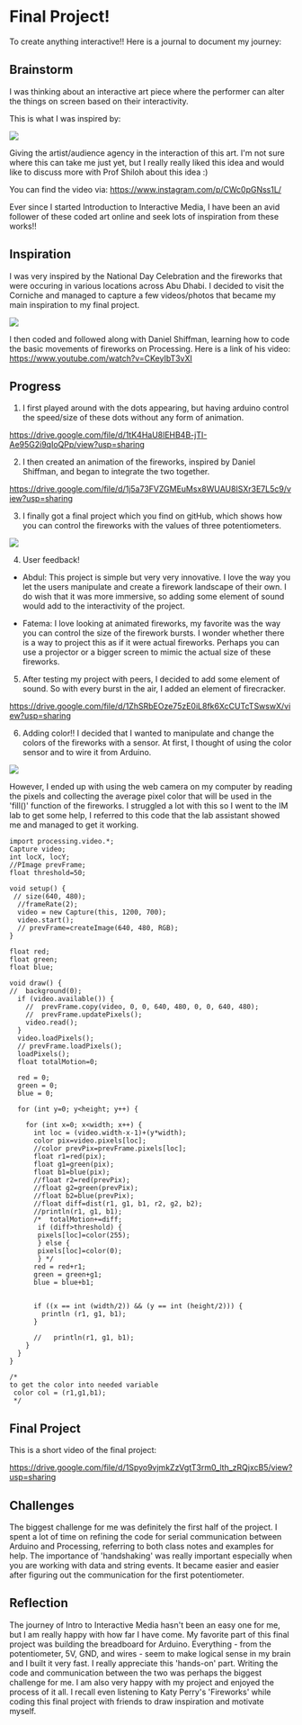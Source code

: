 # Final Project!
To create anything interactive!! Here is a journal to document my journey:

## Brainstorm 
I was thinking about an interactive art piece where the performer can alter the things on screen based on their interactivity. 

This is what I was inspired by:

![](GenerativeHutInstagram.png)

Giving the artist/audience agency in the interaction of this art. I'm not sure where this can take me just yet, but I really really liked this idea and would like to discuss more with Prof Shiloh about this idea :)

You can find the video via: https://www.instagram.com/p/CWc0pGNss1L/

Ever since I started Introduction to Interactive Media, I have been an avid follower of these coded art online and seek lots of inspiration from these works!!


## Inspiration

I was very inspired by the National Day Celebration and the fireworks that were occuring in various locations across Abu Dhabi. I decided to visit the Corniche and managed to capture a few videos/photos that became my main inspiration to my final project. 

![](NationalDayFireworks.png)

I then coded and followed along with Daniel Shiffman, learning how to code the basic movements of fireworks on Processing. 
Here is a link of his video: https://www.youtube.com/watch?v=CKeyIbT3vXI

## Progress
1. I first played around with the dots appearing, but having arduino control the speed/size of these dots without any form of animation. 

https://drive.google.com/file/d/1tK4HaU8lEHB4B-jTI-Ae95G2i9qIoQPp/view?usp=sharing

2. I then created an animation of the fireworks, inspired by Daniel Shiffman, and began to integrate the two together.

https://drive.google.com/file/d/1j5a73FVZGMEuMsx8WUAU8ISXr3E7L5c9/view?usp=sharing


3. I finally got a final project which you find on gitHub, which shows how you can control the fireworks with the values of three potentiometers. 

![](ThreePotentiometerBreadboard.png)

4. User feedback!

- Abdul: This project is simple but very very innovative. I love the way you let the users manipulate and create a firework landscape of their own. I do wish that it was more immersive, so adding some element of sound would add to the interactivity of the project. 

- Fatema: I love looking at animated fireworks, my favorite was the way you can control the size of the firework bursts. I wonder whether there is a way to project this as if it were actual fireworks. Perhaps you can use a projector or a bigger screen to mimic the actual size of these fireworks. 


5. After testing my project with peers, I decided to add some element of sound. So with every burst in the air, I added an element of firecracker. 

https://drive.google.com/file/d/1ZhSRbEOze75zE0iL8fk6XcCUTcTSwswX/view?usp=sharing

6. Adding color!! I decided that I wanted to manipulate and change the colors of the fireworks with a sensor. At first, I thought of using the color sensor and to wire it from Arduino.

![](ColorSensor.png)

However, I ended up with using the web camera on my computer by reading the pixels and collecting the average pixel color that will be used in the 'fill()' function of the fireworks. I struggled a lot with this so I went to the IM lab to get some help, I referred to this code that the lab assistant showed me and managed to get it working.

````
import processing.video.*;
Capture video;
int locX, locY;
//PImage prevFrame;
float threshold=50;

void setup() {
 // size(640, 480);
  //frameRate(2);
  video = new Capture(this, 1200, 700);
  video.start();
  // prevFrame=createImage(640, 480, RGB);
}

float red;
float green;
float blue;

void draw() {
//  background(0);
  if (video.available()) {
    //  prevFrame.copy(video, 0, 0, 640, 480, 0, 0, 640, 480);
    //  prevFrame.updatePixels();
    video.read();
  }
  video.loadPixels();
  // prevFrame.loadPixels();
  loadPixels();
  float totalMotion=0;

  red = 0;
  green = 0;
  blue = 0;

  for (int y=0; y<height; y++) {

    for (int x=0; x<width; x++) {
      int loc = (video.width-x-1)+(y*width);
      color pix=video.pixels[loc];
      //color prevPix=prevFrame.pixels[loc];
      float r1=red(pix);
      float g1=green(pix);
      float b1=blue(pix);
      //float r2=red(prevPix);
      //float g2=green(prevPix);
      //float b2=blue(prevPix);
      //float diff=dist(r1, g1, b1, r2, g2, b2);
      //println(r1, g1, b1);
      /*  totalMotion+=diff;
       if (diff>threshold) {
       pixels[loc]=color(255);
       } else {
       pixels[loc]=color(0);
       } */
      red = red+r1; 
      green = green+g1; 
      blue = blue+b1;


      if ((x == int (width/2)) && (y == int (height/2))) {
        println (r1, g1, b1);
      }

      //   println(r1, g1, b1);
    }
  }
}

/*
to get the color into needed variable
 color col = (r1,g1,b1);
 */
```` 

## Final Project

This is a short video of the final project:

https://drive.google.com/file/d/1Spyo9vjmkZzVgtT3rm0_lth_zRQjxcB5/view?usp=sharing

## Challenges

The biggest challenge for me was definitely the first half of the project. I spent a lot of time on refining the code for serial communication between Arduino and Processing, referring to both class notes and examples for help. The importance of 'handshaking' was really important especially when you are working with data and string events. It became easier and easier after figuring out the communication for the first potentiometer. 


## Reflection

The journey of Intro to Interactive Media hasn't been an easy one for me, but I am really happy with how far I have come. My favorite part of this final project was building the breadboard for Arduino. Everything - from the potentiometer, 5V, GND, and wires - seem to make logical sense in my brain and I built it very fast. I really appreciate this 'hands-on' part. Writing the code and communication between the two was perhaps the biggest challenge for me. I am also very happy with my project and enjoyed the process of it all. I recall even listening to Katy Perry's 'Fireworks' while coding this final project with friends to draw inspiration and motivate myself. 

